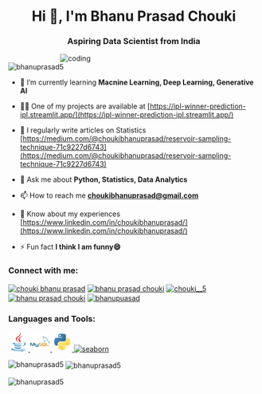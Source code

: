 <h1 align="center">Hi 👋, I'm Bhanu Prasad Chouki</h1>
<h3 align="center">Aspiring Data Scientist from India</h3>

<img align="right" alt="coding" width="400" src="https://www.google.com/url?sa=i&url=https%3A%2F%2Fgithub.com%2Frudrabarad%2FGifs&psig=AOvVaw391uZfQ2IpKv1BM0sCmQOs&ust=1722015204775000&source=images&cd=vfe&opi=89978449&ved=0CBAQjRxqFwoTCLDa0-fcwocDFQAAAAAdAAAAABAE">

<p align="left"> <img src="https://komarev.com/ghpvc/?username=bhanuprasad5&label=Profile%20views&color=0e75b6&style=flat" alt="bhanuprasad5" /> </p>

- 🌱 I’m currently learning **Macnine Learning, Deep Learning, Generative AI**

- 👨‍💻 One of my projects are available at [https://ipl-winner-prediction-ipl.streamlit.app/](https://ipl-winner-prediction-ipl.streamlit.app/)

- 📝 I regularly write articles on Statistics [https://medium.com/@choukibhanuprasad/reservoir-sampling-technique-71c9227d6743](https://medium.com/@choukibhanuprasad/reservoir-sampling-technique-71c9227d6743)

- 💬 Ask me about **Python, Statistics, Data Analytics**

- 📫 How to reach me **choukibhanuprasad@gmail.com**

- 📄 Know about my experiences [https://www.linkedin.com/in/choukibhanuprasad/](https://www.linkedin.com/in/choukibhanuprasad/)

- ⚡ Fun fact **I think I am funny😄**

<h3 align="left">Connect with me:</h3>
<p align="left">
<a href="https://linkedin.com/in/chouki bhanu prasad" target="blank"><img align="center" src="https://raw.githubusercontent.com/rahuldkjain/github-profile-readme-generator/master/src/images/icons/Social/linked-in-alt.svg" alt="chouki bhanu prasad" height="30" width="40" /></a>
<a href="https://kaggle.com/bhanu prasad chouki" target="blank"><img align="center" src="https://raw.githubusercontent.com/rahuldkjain/github-profile-readme-generator/master/src/images/icons/Social/kaggle.svg" alt="bhanu prasad chouki" height="30" width="40" /></a>
<a href="https://instagram.com/chouki__5" target="blank"><img align="center" src="https://raw.githubusercontent.com/rahuldkjain/github-profile-readme-generator/master/src/images/icons/Social/instagram.svg" alt="chouki__5" height="30" width="40" /></a>
<a href="https://medium.com/bhanu prasad chouki" target="blank"><img align="center" src="https://raw.githubusercontent.com/rahuldkjain/github-profile-readme-generator/master/src/images/icons/Social/medium.svg" alt="bhanu prasad chouki" height="30" width="40" /></a>
<a href="https://www.leetcode.com/bhanupuasad" target="blank"><img align="center" src="https://raw.githubusercontent.com/rahuldkjain/github-profile-readme-generator/master/src/images/icons/Social/leet-code.svg" alt="bhanupuasad" height="30" width="40" /></a>
</p>

<h3 align="left">Languages and Tools:</h3>
<p align="left"> <a href="https://www.java.com" target="_blank" rel="noreferrer"> <img src="https://raw.githubusercontent.com/devicons/devicon/master/icons/java/java-original.svg" alt="java" width="40" height="40"/> </a> <a href="https://www.mysql.com/" target="_blank" rel="noreferrer"> <img src="https://raw.githubusercontent.com/devicons/devicon/master/icons/mysql/mysql-original-wordmark.svg" alt="mysql" width="40" height="40"/> </a> <a href="https://www.python.org" target="_blank" rel="noreferrer"> <img src="https://raw.githubusercontent.com/devicons/devicon/master/icons/python/python-original.svg" alt="python" width="40" height="40"/> </a> <a href="https://seaborn.pydata.org/" target="_blank" rel="noreferrer"> <img src="https://seaborn.pydata.org/_images/logo-mark-lightbg.svg" alt="seaborn" width="40" height="40"/> </a> </p>

<p><img align="left" src="https://github-readme-stats.vercel.app/api/top-langs?username=bhanuprasad5&show_icons=true&locale=en&layout=compact" alt="bhanuprasad5" /></p>

<p>&nbsp;<img align="center" src="https://github-readme-stats.vercel.app/api?username=bhanuprasad5&show_icons=true&locale=en" alt="bhanuprasad5" /></p>

<p><img align="center" src="https://github-readme-streak-stats.herokuapp.com/?user=bhanuprasad5&" alt="bhanuprasad5" /></p>
